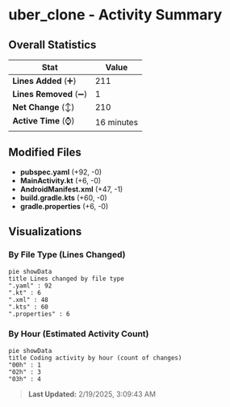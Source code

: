 # uber_clone - Activity Summary 

## Overall Statistics

| Stat                   | Value                                                             |
| ---------------------- | ----------------------------------------------------------------- |
| **Lines Added** (➕)   | 211                                          |
| **Lines Removed** (➖) | 1                                        |
| **Net Change** (↕)    | 210                |
| **Active Time** (⌚)   | 16 minutes |


## Modified Files
- **pubspec.yaml** (+92, -0)
- **MainActivity.kt** (+6, -0)
- **AndroidManifest.xml** (+47, -1)
- **build.gradle.kts** (+60, -0)
- **gradle.properties** (+6, -0)

## Visualizations

### By File Type (Lines Changed)

```mermaid
pie showData
title Lines changed by file type
".yaml" : 92
".kt" : 6
".xml" : 48
".kts" : 60
".properties" : 6
```

### By Hour (Estimated Activity Count)

```mermaid
pie showData
title Coding activity by hour (count of changes)
"00h" : 1
"02h" : 3
"03h" : 4
```


> **Last Updated:** 2/19/2025, 3:09:43 AM